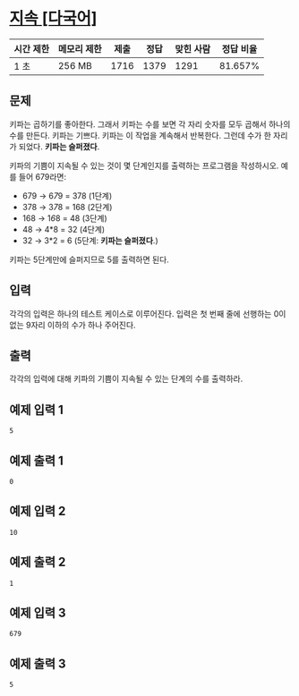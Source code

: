# [지속 [다국어]](https://www.acmicpc.net/problem/11648)

| 시간 제한 | 메모리 제한 | 제출 | 정답 | 맞힌 사람 | 정답 비율 |
| --- | --- | --- | --- | --- | --- |
| 1 초 | 256 MB | 1716 | 1379 | 1291 | 81.657% |

## 문제

키파는 곱하기를 좋아한다. 그래서 키파는 수를 보면 각 자리 숫자를 모두 곱해서 하나의 수를 만든다. 키파는 기쁘다. 키파는 이 작업을 계속해서 반복한다. 그런데 수가 한 자리가 되었다. **키파는 슬퍼졌다**.

키파의 기쁨이 지속될 수 있는 것이 몇 단계인지를 출력하는 프로그램을 작성하시오. 예를 들어 679라면:

- 679 → 6*7*9 = 378 (1단계)
- 378 → 3*7*8 = 168 (2단계)
- 168 → 1*6*8 = 48 (3단계)
- 48 → 4*8 = 32 (4단계)
- 32 → 3*2 = 6 (5단계: **키파는 슬퍼졌다**.)

키파는 5단계만에 슬퍼지므로 5를 출력하면 된다.

## 입력

각각의 입력은 하나의 테스트 케이스로 이루어진다. 입력은 첫 번째 줄에 선행하는 0이 없는 9자리 이하의 수가 하나 주어진다.

## 출력

각각의 입력에 대해 키파의 기쁨이 지속될 수 있는 단계의 수를 출력하라.

## 예제 입력 1

```
5

```

## 예제 출력 1

```
0

```

## 예제 입력 2

```
10

```

## 예제 출력 2

```
1

```

## 예제 입력 3

```
679

```

## 예제 출력 3

```
5
```
